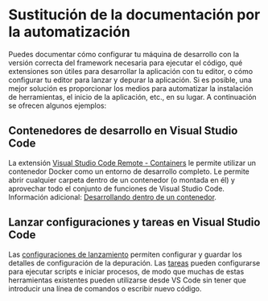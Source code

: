 # Sustitución de la documentación por la automatización

Puedes documentar cómo configurar tu máquina de desarrollo con la versión correcta del framework necesaria para ejecutar el código, qué extensiones son útiles para desarrollar la aplicación con tu editor, o cómo configurar tu editor para lanzar y depurar la aplicación. Si es posible, una mejor solución es proporcionar los medios para automatizar la instalación de herramientas, el inicio de la aplicación, etc., en su lugar.
A continuación se ofrecen algunos ejemplos:

## Contenedores de desarrollo en Visual Studio Code

La extensión [Visual Studio Code Remote - Containers](https://marketplace.visualstudio.com/items?itemName=ms-vscode-remote.remote-containers) le permite utilizar un contenedor Docker como un entorno de desarrollo completo. Le permite abrir cualquier carpeta dentro de un contenedor (o montada en él) y aprovechar todo el conjunto de funciones de Visual Studio Code.
Información adicional: [Desarrollando dentro de un contenedor](https://code.visualstudio.com/docs/remote/containers).

## Lanzar configuraciones y tareas en Visual Studio Code

Las [configuraciones de lanzamiento](https://code.visualstudio.com/Docs/editor/debugging#_launch-configurations) permiten configurar y guardar los detalles de configuración de la depuración.
Las [tareas](https://code.visualstudio.com/Docs/editor/tasks) pueden configurarse para ejecutar scripts e iniciar procesos, de modo que muchas de estas herramientas existentes pueden utilizarse desde VS Code sin tener que introducir una línea de comandos o escribir nuevo código.
